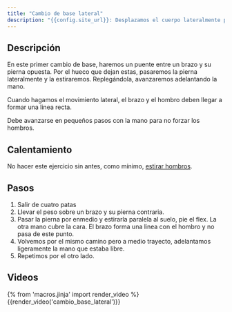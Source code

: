 ```yaml
---
title: "Cambio de base lateral"
description: "{{config.site_url}}: Desplazamos el cuerpo lateralmente pasando entre un apoyo de mano y pie contrario"
---
```


## Descripción

En este primer cambio de base, haremos un puente entre un brazo y su pierna opuesta. Por el hueco que dejan estas, pasaremos la pierna lateralmente y la estiraremos. Replegándola, avanzaremos adelantando la mano.

Cuando hagamos el movimiento lateral, el brazo y el hombro deben llegar a formar una linea recta.

Debe avanzarse en pequeños pasos con la mano para no forzar los hombros.

## Calentamiento

No hacer este ejercicio sin antes, como mínimo, [estirar hombros](/calentar/estirar_hombros).

## Pasos

1. Salir de cuatro patas
2. Llevar el peso sobre un brazo y su pierna contraria.
3. Pasar la pierna por enmedio y estirarla paralela al suelo, pie el flex. La otra mano cubre la cara. El brazo forma una linea con el hombro y no pasa de este punto.
4. Volvemos por el mismo camino pero a medio trayecto, adelantamos ligeramente la mano que estaba libre.
5. Repetimos por el otro lado.

## Videos

{% from 'macros.jinja' import render_video %}
{{render_video('cambio_base_lateral')}}
